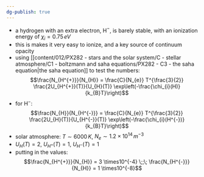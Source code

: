 ```yaml
---
dg-publish: true
---
```


- a hydrogen with an extra electron, H$^{-}$, is barely stable, with an ionization energy of $\chi_{i} = 0.75\,eV$
- this is makes it very easy to ionize, and a key source of continuum opacity
- using [[content/012/PX282 - stars and the solar system/C - stellar atmosphere/C1 - boltzmann and saha equations/PX282 - C3 - the saha equation\|the saha equation]] to test the numbers: 
$$\frac{N_{H^{+}}}{N_{H}} = \frac{C}{N_{e}} T^{\frac{3}{2}} \frac{2U_{H^{+}}(T)}{U_{H}(T)} \exp\left(-\frac{\chi_{i}(H)}{k_{B}T}\right)$$
- for H$^{-}:$ 
$$\frac{N_{H}}{N_{H^{-}}} = \frac{C}{N_{e}} T^{\frac{3}{2}} \frac{2U_{H}(T)}{U_{H^{-}}(T)} \exp\left(-\frac{\chi_{i}(H^{-})}{k_{B}T}\right)$$
- solar atmosphere: $T\sim6000\,K$, $N_{e} \sim 1.2\times10^{14}\,m^{-3}$
- $U_{H}(T) = 2$, $U_{H^{+}}(T) =1$, $U_{H^{-}}(T) =1$
- putting in the values: 
$$\frac{N_{H^{+}}}{N_{H}} = 3 \times10^{-4} \;;\; \frac{N_{H^{-}}}{N_{H}} = 1 \times10^{-8}$$
